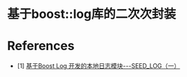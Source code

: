 # 基于boost::log库的二次次封装

# References
- [1] [基于Boost Log 开发的本地日志模块---SEED_LOG（一）](https://blog.csdn.net/ysf465639310/article/details/93497406)